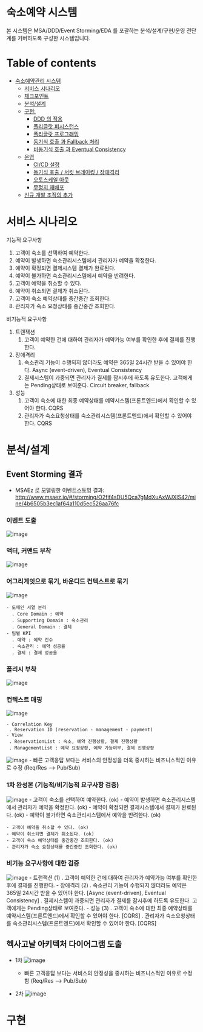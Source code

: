 
# 숙소예약 시스템

본 시스템은 MSA/DDD/Event Storming/EDA 를 포괄하는 분석/설계/구현/운영 전단계를 커버하도록 구성한 시스템입니다.

# Table of contents

- [숙소예약관리 시스템](#---)
  - [서비스 시나리오](#서비스-시나리오)
  - [체크포인트](#체크포인트)
  - [분석/설계](#분석설계)
  - [구현:](#구현-)
    - [DDD 의 적용](#ddd-의-적용)
    - [폴리글랏 퍼시스턴스](#폴리글랏-퍼시스턴스)
    - [폴리글랏 프로그래밍](#폴리글랏-프로그래밍)
    - [동기식 호출 과 Fallback 처리](#동기식-호출-과-Fallback-처리)
    - [비동기식 호출 과 Eventual Consistency](#비동기식-호출-과-Eventual-Consistency)
  - [운영](#운영)
    - [CI/CD 설정](#cicd설정)
    - [동기식 호출 / 서킷 브레이킹 / 장애격리](#동기식-호출-서킷-브레이킹-장애격리)
    - [오토스케일 아웃](#오토스케일-아웃)
    - [무정지 재배포](#무정지-재배포)
  - [신규 개발 조직의 추가](#신규-개발-조직의-추가)

# 서비스 시나리오

기능적 요구사항
1. 고객이 숙소를 선택하여 예약한다.
1. 예약이 발생하면 숙소관리시스템에서 관리자가 예약을 확정한다.
1. 예약이 확정되면 결제시스템 결제가 완료된다.
1. 예약이 불가하면 숙소관리시스템에서 예약을 반려한다.
1. 고객이 예약을 취소할 수 있다.
1. 예약이 취소되면 결제가 취소된다.
1. 고객이 숙소 예약상태를 중간중간 조회한다.
1. 관리자가 숙소 요청상태를 중간중간 조회한다.


비기능적 요구사항
1. 트랜잭션
    1. 고객이 예약한 건에 대하여 관리자가 예약가능 여부를 확인한 후에 결제를 진행한다. 
1. 장애격리
    1. 숙소관리 기능이 수행되지 않더라도 예약은 365일 24시간 받을 수 있어야 한다. Async (event-driven), Eventual Consistency
    1. 결제시스템이 과중되면 관리자가 결제를 잠시후에 하도록 유도한다. 고객에게는 Pending상태로 보여준다. Circuit breaker, fallback
1. 성능
    1. 고객이 숙소에 대한 최종 예약상태를 예약시스템(프론트엔드)에서 확인할 수 있어야 한다. CQRS
    1. 관리자가 숙소요청상태를 숙소관리시스템(프론트엔드)에서 확인할 수 있어야 한다. CQRS


# 분석/설계

## Event Storming 결과
* MSAEz 로 모델링한 이벤트스토밍 결과: http://www.msaez.io/#/storming/O2fif4sDU5Qca7gMdXuAxWJXlS42/mine/4b6505b3ec1af64a110d5ec526aa76fc


### 이벤트 도출
![image](https://user-images.githubusercontent.com/63624005/100561536-85a0fe00-32fc-11eb-867a-661a715ab4dd.png)

  
### 액터, 커맨드 부착
![image](https://user-images.githubusercontent.com/63624005/100561589-a8331700-32fc-11eb-9529-fd5e6fbfb6c1.png)


### 어그리게잇으로 묶기, 바운디드 컨텍스트로 묶기
![image](https://user-images.githubusercontent.com/63624005/100561638-c3058b80-32fc-11eb-85e1-9f02767ec27a.png)


    - 도메인 서열 분리
      . Core Domain : 예약 
      . Supporting Domain : 숙소관리
      . General Domain : 결제
    - 팀별 KPI
      . 예약 : 예약 건수
      . 숙소관리 : 예약 성공율
      . 결제 : 결제 성공율
      

### 폴리시 부착
![image](https://user-images.githubusercontent.com/63624005/100561662-d153a780-32fc-11eb-826a-fdaab23e521d.png)


### 컨텍스트 매핑
![image](https://user-images.githubusercontent.com/63624005/100561689-df092d00-32fc-11eb-9b1a-ed67647284e5.png)

    - Correlation Key
     . Reservation ID (reservation - management - payment)
    - View
     . ReservationList : 숙소, 예약 진행상황, 결제 진행상황
     . ManagementList : 예약 요청상황, 예약 가능여부, 결제 진행상황 


![image](https://user-images.githubusercontent.com/63624005/100561830-47580e80-32fd-11eb-9277-fe1cae4eecf0.png)
    - 빠른 고객응답 보다는 서비스의 안정성을 더욱 중시하는 비즈니스적인 이유로 수정 (Req/Res --> Pub/Sub)


### 1차 완성본 (기능적/비기능적 요구사항 검증)

![image](https://user-images.githubusercontent.com/63624005/100561706-ea5c5880-32fc-11eb-84da-5e67a0dab581.png)
    - 고객이 숙소를 선택하여 예약한다. (ok)
    - 예약이 발생하면 숙소관리시스템에서 관리자가 예약을 확정한다. (ok)
    - 예약이 확정되면 결제시스템에서 결제가 완료된다. (ok)
    - 예약이 불가하면 숙소관리시스템에서 예약을 반려한다. (ok)
    
    - 고객이 예약을 취소할 수 있다. (ok)
    - 예약이 취소되면 결제가 취소된다. (ok)
    - 고객이 숙소 예약상태를 중간중간 조회한다. (ok)
    - 관리자가 숙소 요청상태를 중간중간 조회한다. (ok)

   
### 비기능 요구사항에 대한 검증
![image](https://user-images.githubusercontent.com/63624005/100561734-006a1900-32fd-11eb-801c-219aedf91d45.png)
    - 트랜잭션 (1)
      . 고객이 예약한 건에 대하여 관리자가 예약가능 여부를 확인한 후에 결제를 진행한다.
    - 장애격리 (2)
      . 숙소관리 기능이 수행되지 않더라도 예약은 365일 24시간 받을 수 있어야 한다. 
        [Async (event-driven), Eventual Consistency]
      . 결제시스템이 과중되면 관리자가 결제를 잠시후에 하도록 유도한다. 고객에게는 Pending상태로 보여준다. 
    - 성능 (3)
      . 고객이 숙소에 대한 최종 예약상태를 예약시스템(프론트엔드)에서 확인할 수 있어야 한다. [CQRS]
      . 관리자가 숙소요청상태를 숙소관리시스템(프론트엔드)에서 확인할 수 있어야 한다. [CQRS]
    

## 헥사고날 아키텍처 다이어그램 도출
- 1차
![image](https://user-images.githubusercontent.com/63624005/100561868-5939b180-32fd-11eb-8f9a-debfc8a65cc2.png)

    - 빠른 고객응답 보다는 서비스의 안정성을 중시하는 비즈니스적인 이유로 수정함 (Req/Res --> Pub/Sub)

- 2차
![image](https://user-images.githubusercontent.com/63624005/100561892-69519100-32fd-11eb-99f2-1ec26602fcbd.png)



# 구현


